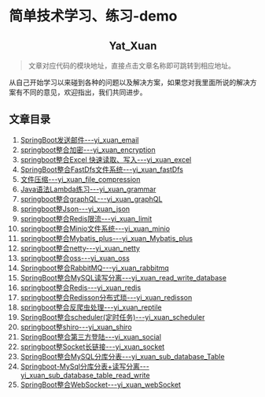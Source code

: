# 简单技术学习、练习-demo

<h2 align="center">Yat_Xuan</h2>

> 文章对应代码的模块地址，直接点击文章名称即可跳转到相应地址。

从自己开始学习以来碰到各种的问题以及解决方案，如果您对我里面所说的解决方案有不同的意见，欢迎指出，我们共同进步。

## 文章目录

1. [SpringBoot发送邮件---yi_xuan_email](https://github.com/yatxuan/study/tree/master/yi_xuan_email)
4. [springboot整合加密---yi_xuan_encryption]()
4. [springboot整合Excel 快速读取、写入---yi_xuan_excel]()
2. [SpringBoot整合FastDfs文件系统---yi_xuan_fastDfs](https://github.com/yatxuan/study/tree/master/yi_xuan_fastDfs)
3. [文件压缩---yi_xuan_file_compression](https://github.com/yatxuan/study/tree/master/yi_xuan_file_compression)
4. [Java语法Lambda练习---yi_xuan_grammar]()
4. [springboot整合graphQL---yi_xuan_graphQL]()
4. [springboot整Json---yi_xuan_json]()
4. [springboot整合Redis限流---yi_xuan_limit]()
5. [springboot整合Minio文件系统---yi_xuan_minio](https://github.com/yatxuan/study/tree/master/yi_xuan_minio)
6. [springboot整合Mybatis_plus---yi_xuan_Mybatis_plus](https://github.com/yatxuan/study/tree/master/yi_xuan_mybatis_plus)
4. [springboot整合netty---yi_xuan_netty]()
4. [springboot整合oss---yi_xuan_oss]()
7. [Springboot整合RabbitMQ---yi_xuan_rabbitmq](https://github.com/yatxuan/study/tree/master/yi_xuan_rabbitmq)
8. [SpringBoot整合MySQL读写分离---yi_xuan_read_write_database](https://github.com/yatxuan/study/tree/master/yi_xuan_read_write_database)
4. [springboot整合Redis---yi_xuan_redis]()
4. [springboot整合Redisson分布式琐---yi_xuan_redisson]()
4. [springboot整合反爬虫处理---yi_xuan_reptile]()
9. [SpringBoot整合scheduler(定时任务)---yi_xuan_scheduler](https://github.com/yatxuan/study/tree/master/yi_xuan_scheduler)
4. [springboot整shiro---yi_xuan_shiro]()
10. [SpringBoot整合第三方登陆---yi_xuan_social](https://github.com/yatxuan/study/tree/master/yi_xuan_social)
4. [springboot整Socket长链接---yi_xuan_socket]()
11. [SpringBoot整合MySQL分库分表---yi_xuan_sub_database_Table](https://github.com/yatxuan/study/tree/master/yi_xuan_sub_database_Table)
12. [Springboot-MySql分库分表+读写分离---yi_xuan_sub_database_table_read_write](https://github.com/yatxuan/study/tree/master/yi_xuan_sub_database_table_read_write)
13. [SpringBoot整合WebSocket---yi_xuan_webSocket](https://github.com/yatxuan/study/tree/master/yi_xuan_webSocket)

   
